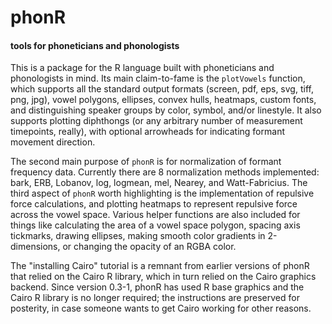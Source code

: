 # phonR
#### tools for phoneticians and phonologists

This is a package for the R language built with phoneticians and phonologists in mind. Its main claim-to-fame is the `plotVowels` function, which supports all the standard output formats (screen, pdf, eps, svg, tiff, png, jpg), vowel polygons, ellipses, convex hulls, heatmaps, custom fonts, and distinguishing speaker groups by color, symbol, and/or linestyle. It also supports plotting diphthongs (or any arbitrary number of measurement timepoints, really), with optional arrowheads for indicating formant movement direction.

The second main purpose of `phonR` is for normalization of formant frequency data. Currently there are 8 normalization methods implemented: bark, ERB, Lobanov, log, logmean, mel, Nearey, and Watt-Fabricius. The third aspect of `phonR` worth highlighting is the implementation of repulsive force calculations, and plotting heatmaps to represent repulsive force across the vowel space. Various helper functions are also included for things like calculating the area of a vowel space polygon, spacing axis tickmarks, drawing ellipses, making smooth color gradients in 2-dimensions, or changing the opacity of an RGBA color.

The "installing Cairo" tutorial is a remnant from earlier versions of phonR that relied on the Cairo R library, which in turn relied on the Cairo graphics backend.  Since version 0.3-1, phonR has used R base graphics and the Cairo R library is no longer required; the instructions are preserved for posterity, in case someone wants to get Cairo working for other reasons.
